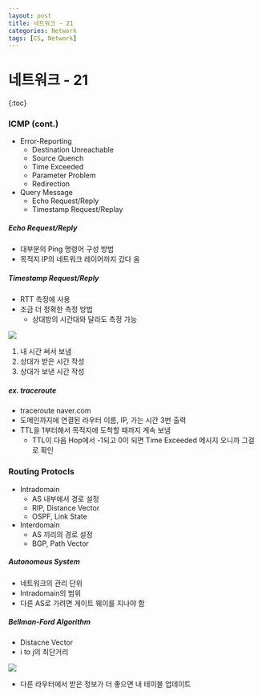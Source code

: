 ```yaml
---
layout: post
title: 네트워크 - 21
categories: Network
tags: [CS, Network]
---
```


# 네트워크 - 21

{:toc}

### ICMP (cont.)

- Error-Reporting
  - Destination Unreachable
  - Source Quench
  - Time Exceeded
  - Parameter Problem
  - Redirection
- Query Message
  - Echo Request/Reply
  - Timestamp Request/Replay

##### Echo Request/Reply

- 대부분의 Ping 명령어 구성 방법
- 목적지 IP의 네트워크 레이어까지 갔다 옴

##### Timestamp Request/Reply

- RTT 측정에 사용
- 조금 더 정확한 측정 방법
  - 상대방의 시간대와 달라도 측정 가능

<img src="https://github.com/L-Hyun/L-Hyun.github.io/blob/main/assets/Network/21-1.png?raw=true"/>

1. 내 시간 써서 보냄
2. 상대가 받은 시간 작성
3. 상대가 보낸 시간 작성

##### ex. traceroute

- traceroute naver.com
- 도메인까지에 연결된 라우터 이름, IP, 가는 시간 3번 출력
- TTL을 1부터해서 목적지에 도착할 때까지 계속 보냄
  - TTL이 다음 Hop에서 -1되고 0이 되면 Time Exceeded 메시지 오니까 그걸로 확인

### Routing Protocls

- Intradomain
  - AS 내부에서 경로 설정
  - RIP, Distance Vector
  - OSPF, Link State
- Interdomain
  - AS 끼리의 경로 설정
  - BGP, Path Vector

##### Autonomous System

- 네트워크의 관리 단위
- Intradomain의 범위
- 다른 AS로 가려면 게이트 웨이를 지나야 함

##### Bellman-Ford Algorithm

- Distacne Vector
- i to j의 최단거리

<img src="https://github.com/L-Hyun/L-Hyun.github.io/blob/main/assets/Network/21-2.png?raw=true"/>

- 다른 라우터에서 받은 정보가 더 좋으면 내 테이블 업데이트

